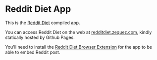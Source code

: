 # Reddit Diet App

This is the [Reddit Diet](https://github.com/Zequez/reddit-diet) compiled app.

You can access Reddit Diet on the web at [redditdiet.zequez.com](https://redditdiet.zequez.com/),
kindly statically hosted by Github Pages.

You'll need to install the
[Reddit Diet Browser Extension](https://chrome.google.com/webstore/detail/daknhmbmnikajlilbdcecibhcnkpbgoc)
for the app to be able to embed Reddit post.
